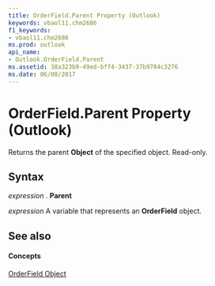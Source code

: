 ```yaml
---
title: OrderField.Parent Property (Outlook)
keywords: vbaol11.chm2686
f1_keywords:
- vbaol11.chm2686
ms.prod: outlook
api_name:
- Outlook.OrderField.Parent
ms.assetid: 38a323b9-49ed-bff4-3437-37b9784c3276
ms.date: 06/08/2017
---
```



# OrderField.Parent Property (Outlook)

Returns the parent  **Object** of the specified object. Read-only.


## Syntax

 _expression_ . **Parent**

 _expression_ A variable that represents an **OrderField** object.


## See also


#### Concepts


[OrderField Object](orderfield-object-outlook.md)


